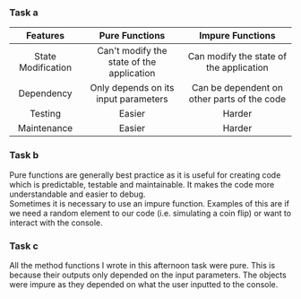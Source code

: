 ### Task a
|      Features       |                Pure Functions                |               Impure Functions              |
|:-------------------:|:--------------------------------------------:|:-------------------------------------------:|
| State Modification  |  	Can't modify the state of the application  |   Can modify the state of the application   |
|     Dependency	     |     Only depends on its input parameters     | Can be dependent on other parts of the code |
|      Testing	       |               Easier	                |                    Harder                   |
    Maintenance	     |                    Easier                    |                    Harder                   |

### Task b
Pure functions are generally best practice as it is useful for creating code which is predictable, testable and maintainable. It makes the code more understandable and easier to debug.\
Sometimes it is necessary to use an impure function. Examples of this are if we need a random element to our code (i.e. simulating a coin flip) or want to interact with the console.

### Task c
All the method functions I wrote in this afternoon task were pure. This is because their outputs only depended on the input parameters. The objects were impure as they depended on what the user inputted to the console.
